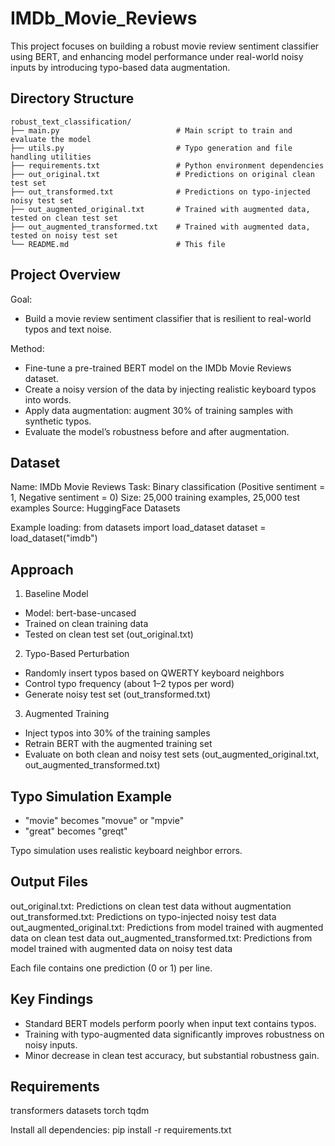 # IMDb_Movie_Reviews

This project focuses on building a robust movie review sentiment classifier using BERT, and enhancing model performance under real-world noisy inputs by introducing typo-based data augmentation.

## Directory Structure
```
robust_text_classification/
├── main.py                          # Main script to train and evaluate the model
├── utils.py                         # Typo generation and file handling utilities
├── requirements.txt                 # Python environment dependencies
├── out_original.txt                 # Predictions on original clean test set
├── out_transformed.txt              # Predictions on typo-injected noisy test set
├── out_augmented_original.txt       # Trained with augmented data, tested on clean test set
├── out_augmented_transformed.txt    # Trained with augmented data, tested on noisy test set
└── README.md                        # This file
```

## Project Overview

Goal:
- Build a movie review sentiment classifier that is resilient to real-world typos and text noise.

Method:
- Fine-tune a pre-trained BERT model on the IMDb Movie Reviews dataset.
- Create a noisy version of the data by injecting realistic keyboard typos into words.
- Apply data augmentation: augment 30% of training samples with synthetic typos.
- Evaluate the model’s robustness before and after augmentation.

## Dataset

Name: IMDb Movie Reviews
Task: Binary classification (Positive sentiment = 1, Negative sentiment = 0)
Size: 25,000 training examples, 25,000 test examples
Source: HuggingFace Datasets

Example loading:
from datasets import load_dataset
dataset = load_dataset("imdb")

## Approach

1. Baseline Model
- Model: bert-base-uncased
- Trained on clean training data
- Tested on clean test set (out_original.txt)

2. Typo-Based Perturbation
- Randomly insert typos based on QWERTY keyboard neighbors
- Control typo frequency (about 1–2 typos per word)
- Generate noisy test set (out_transformed.txt)

3. Augmented Training
- Inject typos into 30% of the training samples
- Retrain BERT with the augmented training set
- Evaluate on both clean and noisy test sets (out_augmented_original.txt, out_augmented_transformed.txt)

## Typo Simulation Example

- "movie" becomes "movue" or "mpvie"
- "great" becomes "greqt"

Typo simulation uses realistic keyboard neighbor errors.

## Output Files

out_original.txt: Predictions on clean test data without augmentation
out_transformed.txt: Predictions on typo-injected noisy test data
out_augmented_original.txt: Predictions from model trained with augmented data on clean test data
out_augmented_transformed.txt: Predictions from model trained with augmented data on noisy test data

Each file contains one prediction (0 or 1) per line.

## Key Findings

- Standard BERT models perform poorly when input text contains typos.
- Training with typo-augmented data significantly improves robustness on noisy inputs.
- Minor decrease in clean test accuracy, but substantial robustness gain.

## Requirements

transformers
datasets
torch
tqdm

Install all dependencies:
pip install -r requirements.txt

